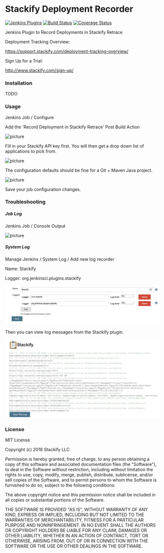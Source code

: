 # Stackify Deployment Recorder

[![Jenkins Plugins](https://img.shields.io/jenkins/plugin/v/stackify-deployment-recorder.svg)](https://wiki.jenkins.io/)
[![Build Status](https://travis-ci.org/jenkinsci/stackify-deployment-recorder-plugin.svg?branch=master)](https://travis-ci.org/jenkinsci/stackify-deployment-recorder-plugin)
[![Coverage Status](https://coveralls.io/repos/github/jenkinsci/stackify-deployment-recorder-plugin/badge.svg?branch=master)](https://coveralls.io/github/jenkinsci/stackify-deployment-recorder-plugin?branch=master)

Jenkins Plugin to Record Deployments in Stackify Retrace

Deployment Tracking Overview:

https://support.stackify.com/deployment-tracking-overview/

Sign Up for a Trial:

http://www.stackify.com/sign-up/

### Installation

TODO

### Usage

Jenkins Job / Configure

Add the 'Record Deployment in Stackify Retrace' Post Build Action

![picture](images/postbuildaction.png)

Fill in your Stackify API key first. You will then get a drop down list of applications to pick from. 

![picture](images/blankconfig.png)

The configuration defaults should be fine for a Git + Maven Java project. 

![picture](images/config.png)

Save your job configuration changes.

### Troubleshooting

##### Job Log

Jenkins Job / Console Output

![picture](images/joblog.png)

##### System Log

Manage Jenkins / System Log / Add new log recorder

Name: Stackify

Logger: org.jenkinsci.plugins.stackify

![picture](images/systemlogrecorder.png)

Then you can view log messages from the Stackify plugin.

![picture](images/systemlog.png)

### License

MIT License

Copyright (c) 2018 Stackify LLC

Permission is hereby granted, free of charge, to any person obtaining a copy
of this software and associated documentation files (the "Software"), to deal
in the Software without restriction, including without limitation the rights
to use, copy, modify, merge, publish, distribute, sublicense, and/or sell
copies of the Software, and to permit persons to whom the Software is
furnished to do so, subject to the following conditions:

The above copyright notice and this permission notice shall be included in all
copies or substantial portions of the Software.

THE SOFTWARE IS PROVIDED "AS IS", WITHOUT WARRANTY OF ANY KIND, EXPRESS OR
IMPLIED, INCLUDING BUT NOT LIMITED TO THE WARRANTIES OF MERCHANTABILITY,
FITNESS FOR A PARTICULAR PURPOSE AND NONINFRINGEMENT. IN NO EVENT SHALL THE
AUTHORS OR COPYRIGHT HOLDERS BE LIABLE FOR ANY CLAIM, DAMAGES OR OTHER
LIABILITY, WHETHER IN AN ACTION OF CONTRACT, TORT OR OTHERWISE, ARISING FROM,
OUT OF OR IN CONNECTION WITH THE SOFTWARE OR THE USE OR OTHER DEALINGS IN THE
SOFTWARE.
